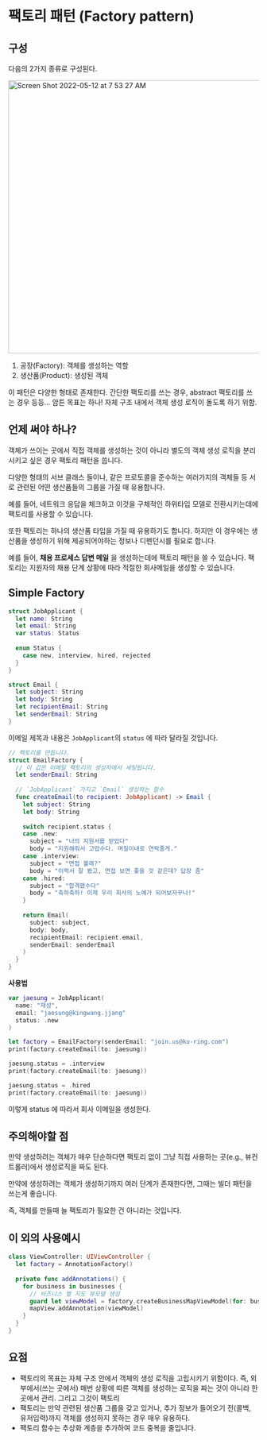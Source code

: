 # 팩토리 패턴 (Factory pattern)

## 구성

다음의 2가지 종류로 구성된다.

<img width="550" alt="Screen Shot 2022-05-12 at 7 53 27 AM" src="https://user-images.githubusercontent.com/53814741/167960332-8e947b34-8206-4850-988e-955c548bdfa0.png">

1. 공장(Factory): 객체를 생성하는 역할
2. 생산품(Product): 생성된 객체 

이 패턴은 다양한 형태로 존재한다. 간단한 팩토리를 쓰는 경우, abstract 팩토리를 쓰는 경우 등등...
암튼 목표는 하나! 자체 구조 내에서 객체 생성 로직이 돌도록 하기 위함.

## 언제 써야 하나?

객체가 쓰이는 곳에서 직접 객체를 생성하는 것이 아니라 별도의 객체 생성 로직을 분리 시키고 싶은 경우 팩토리 패턴을 씁니다.

다양한 형태의 서브 클래스 들이나, 같은 프로토콜을 준수하는 여러가지의 객체들 등 서로 관련된 어떤 생산품들의 그룹을 가질 때 유용합니다.

예를 들어, 네트워크 응답을 체크하고 이것을 구체적인 하위타입 모델로 전환시키는데에 팩토리를 사용할 수 있습니다.

또한 팩토리는 하나의 생산품 타입을 가질 때 유용하기도 합니다. 하지만 이 경우에는 생산품을 생성하기 위해 제공되어야하는 정보나 디펜던시를 필요로 합니다.

예를 들어, **채용 프로세스 답변 메일** 을 생성하는데에 팩토리 패턴을 쓸 수 있습니다. 팩토리는 지원자의 채용 단계 상황에 따라 적절한 회사메일을 생성할 수 있습니다.

## Simple Factory

```swift
struct JobApplicant {
  let name: String
  let email: String
  var status: Status
  
  enum Status {
    case new, interview, hired, rejected
  }
}

struct Email {
  let subject: String
  let body: String
  let recipientEmail: String
  let senderEmail: String
}
```
이메일 제목과 내용은 `JobApplicant`의 `status` 에 따라 달라질 것입니다.

```swift
// 팩토리를 만듭니다.
struct EmailFactory {
  // 이 값은 이메일 팩토리의 생성자에서 세팅됩니다.
  let senderEmail: String
  
  // `JobApplicant` 가지고 `Email` 생성하는 함수
  func createEmail(to recipient: JobApplicant) -> Email {
    let subject: String
    let body: String
    
    switch recipient.status {
    case .new:
      subject = "너의 지원서를 받았다"
      body = "지원해줘서 고맙수다. 며칠이내로 연락줄게."
    case .interview:
      subject = "면접 볼래?"
      body = "이력서 잘 봤고, 면접 보면 좋을 것 같은데? 답장 좀"
    case .hired:
      subject = "합격했수다"
      body = "축하축하! 이제 우리 회사의 노예가 되어보자꾸나!"
    }
    
    return Email(
      subject: subject,
      body: body,
      recipientEmail: recipient.email,
      senderEmail: senderEmail
    )
  }
}
```

**사용법**

```swift
var jaesung = JobApplicant(
  name: "재성",
  email: "jaesung@kingwang.jjang"
  status: .new
)

let factory = EmailFactory(senderEmail: "join.us@ku-ring.com")
print(factory.createEmail(to: jaesung))

jaesung.status = .interview
print(factory.createEmail(to: jaesung))

jaesung.status = .hired
print(factory.createEmail(to: jaesung))
```

이렇게 status 에 따라서 회사 이메일을 생성한다.

## 주의해야할 점

만약 생성하려는 객체가 매우 단순하다면 팩토리 없이 그냥 직접 사용하는 곳(e.g., 뷰컨트롤러)에서 생성로직을 짜도 된다. 

만약에 생성하려는 객체가 생성하기까지 여러 단계가 존재한다면, 그때는 빌더 패턴을 쓰는게 좋습니다.

즉, 객체를 만들때 늘 팩토리가 필요한 건 아니라는 것입니다.

## 이 외의 사용예시

```swift
class ViewController: UIViewController {
  let factory = AnnotationFactory()
  
  private func addAnnotations() {
    for business in businesses {
      // 비즈니스 별 지도 뷰모델 생성
      guard let viewModel = factory.createBusinessMapViewModel(for: business) else { continue }
      mapView.addAnnotation(viewModel)
    }
  }
}
```

## 요점

- 팩토리의 목표는 자체 구조 안에서 객체의 생성 로직을 고립시키기 위함이다. 
  즉, 외부에서(쓰는 곳에서) 매번 상황에 따른 객체를 생성하는 로직을 짜는 것이 아니라 한 곳에서 관리. 그리고 그것이 팩토리
- 팩토리는 만약 관련된 생산품 그룹을 갖고 있거나, 추가 정보가 들어오기 전(콜백, 유저입력)까지 객체를 생성하지 못하는 경우 매우 유용하다.
- 팩토리 함수는 추상화 계층을 추가하여 코드 중복을 줄입니다.




